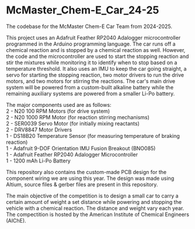 # McMaster_Chem-E_Car_24-25
The codebase for the McMaster Chem-E Car Team from 2024-2025.

This project uses an Adafruit Feather RP2040 Adalogger microcontroller programmed in the Arduino programming language. The car runs off a chemical reaction and is stopped by a chemical reaction as well. However, the code and the microcontroller are used to start the stopping reaction and stir the mixtures while monitoring it to identify when to stop based on a temperature threshold. It also uses an IMU to keep the car going straight, a servo for starting the stopping reaction, two motor drivers to run the drive motors, and two motors for stirring the reactions. The car's main drive system will be powered from a custom-built alkaline battery while the remaining auxiliary systems are powered from a smaller Li-Po battery.

The major components used are as follows:<br />
2 - N20 100 RPM Motors (for drive system)<br />
2 - N20 1000 RPM Motor (for reaction stirring mechanisms)<br />
2 - SER0039 Servo Motor (for initially mixing reactants)<br />
2 - DRV8847 Motor Drivers<br />
1 - DS18B20 Temperature Sensor (for measuring temperature of braking reaction)<br />
1 - Adafruit 9-DOF Orientation IMU Fusion Breakout (BNO085)<br /> 
1 - Adafruit Feather RP2040 Adalogger Microcontroller<br />
1 - 1200 mAh Li-Po Battery<br />

This repository also contains the custom-made PCB design for the component wiring we are using this year. The design was made using Altium, source files & gerber files are present in this repository.

The main objective of the competition is to design a small car to carry a certain amount of weight a set distance while powering and stopping the vehicle with a chemical reaction. The distance and weight vary each year. The compectition is hosted by the American Institute of Chemical Engineers (AIChE).
